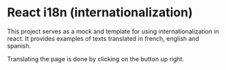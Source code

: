# React i18n (internationalization)

This project serves as a mock and template for using internationalization in react.
It provides examples of texts translated in french, english and spanish.

Translating the page is done by clicking on the button up right.

